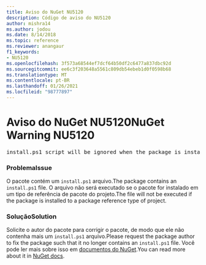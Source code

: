 ```yaml
---
title: Aviso do NuGet NU5120
description: Código de aviso do NU5120
author: mishra14
ms.author: jodou
ms.date: 8/14/2018
ms.topic: reference
ms.reviewer: anangaur
f1_keywords:
- NU5120
ms.openlocfilehash: 3f573a68544ef7dcf64b50df2c6477a837dbc92d
ms.sourcegitcommit: ee6c3f203648a5561c809db54ebeb1d0f0598b68
ms.translationtype: MT
ms.contentlocale: pt-BR
ms.lasthandoff: 01/26/2021
ms.locfileid: "98777897"
---
```

# <a name="nuget-warning-nu5120"></a><span data-ttu-id="aa30d-103">Aviso do NuGet NU5120</span><span class="sxs-lookup"><span data-stu-id="aa30d-103">NuGet Warning NU5120</span></span>
<pre>install.ps1 script will be ignored when the package is installed after the migration.</pre>

### <a name="issue"></a><span data-ttu-id="aa30d-104">Problema</span><span class="sxs-lookup"><span data-stu-id="aa30d-104">Issue</span></span>

<span data-ttu-id="aa30d-105">O pacote contém um `install.ps1` arquivo.</span><span class="sxs-lookup"><span data-stu-id="aa30d-105">The package contains an `install.ps1` file.</span></span> <span data-ttu-id="aa30d-106">O arquivo não será executado se o pacote for instalado em um tipo de referência de pacote do projeto.</span><span class="sxs-lookup"><span data-stu-id="aa30d-106">The file will not be executed if the package is installed to a package reference type of project.</span></span>


### <a name="solution"></a><span data-ttu-id="aa30d-107">Solução</span><span class="sxs-lookup"><span data-stu-id="aa30d-107">Solution</span></span>

<span data-ttu-id="aa30d-108">Solicite o autor do pacote para corrigir o pacote, de modo que ele não contenha mais um `install.ps1` arquivo.</span><span class="sxs-lookup"><span data-stu-id="aa30d-108">Please request the package author to fix the package such that it no longer contains an `install.ps1` file.</span></span> <span data-ttu-id="aa30d-109">Você pode ler mais sobre isso em [documentos do NuGet](../../consume-packages/migrate-packages-config-to-package-reference.md).</span><span class="sxs-lookup"><span data-stu-id="aa30d-109">You can read more about it in [NuGet docs](../../consume-packages/migrate-packages-config-to-package-reference.md).</span></span>
